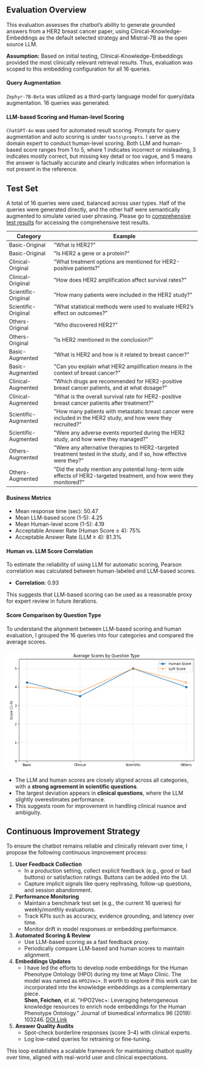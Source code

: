 ## Evaluation Overview

This evaluation assesses the chatbot’s ability to generate grounded answers from a HER2 breast cancer paper, using Clinical-Knowledge-Embeddings as the default selected strategy and Mistral-7B as the open source LLM.

**Assumption:** Based on initial testing, Clinical-Knowledge-Embeddings provided the most clinically relevant retrieval results. Thus, evaluation was scoped to this embedding configuration for all 16 queries.

#### Query Augmentation
`Zephyr-7B-Beta` was utilized as a third-party language model for query/data augmentation. 16 queries was generated.

#### LLM-based Scoring and Human-level Scoring
`ChatGPT-4o` was used for automated result scoring. Prompts for query augmentation and auto scoring is under `tests\prompts`. I serve as the domain expert to conduct human-level scoring. Both LLM and human-based score ranges from 1 to 5, where 1 indicates incorrect or misleading, 3 indicates mostly correct, but missing key detail or too vague, and 5 means the answer is factually accurate and clearly indicates when information is not present in the reference.


## Test Set
A total of 16 queries were used, balanced across user types. Half of the queries were generated directly, and the other half were semantically augmented to simulate varied user phrasing. Please go to [comprehensive test results](tests/testresults/eval_results.csv) for accessing the comprehensive test results.

| Category          | Example                                    |
|-------------------|--------------------------------------------|
| Basic-Original   | "What is HER2?"                            |
| Basic-Original   | "Is HER2 a gene or a protein?"                            |
| Clinical-Original  | "What treatment options are mentioned for HER2-positive patients?" |
| Clinical-Origiinal  | "How does HER2 amplification affect survival rates?" |
| Scientific-Origiinal  | "How many patients were included in the HER2 study?" |
| Scientific-Origiinal  | "What statistical methods were used to evaluate HER2’s effect on outcomes?" |
| Others-Original | "Who discovered HER2?" |
| Others-Original | "Is HER2 mentioned in the conclusion?" |
| Basic-Augmented   | "What is HER2 and how is it related to breast cancer?"                            |
| Basic-Augmented   | "Can you explain what HER2 amplification means in the context of breast cancer?"                            |
| Clinical-Augmented  | "Which drugs are recommended for HER2-positive breast cancer patients, and at what dosage?" |
| Clinical-Augmented  | "What is the overall survival rate for HER2-positive breast cancer patients after treatment?" |
| Scientific-Augmented  | "How many patients with metastatic breast cancer were included in the HER2 study, and how were they recruited?" |
| Scientific-Augmented  | "Were any adverse events reported during the HER2 study, and how were they managed?" |
| Others-Augmented | "Were any alternative therapies to HER2-targeted treatment tested in the study, and if so, how effective were they?" |
| Others-Augmented | "Did the study mention any potential long-term side effects of HER2-targeted treatment, and how were they monitored?" |


#### Business Metrics
- Mean response time (sec): 50.47 
- Mean LLM-based score (1-5): 4.25
- Mean Human-level score (1-5): 4.19
- Acceptable Answer Rate (Human Score ≥ 4): 75%
- Acceptable Answer Rate (LLM ≥ 4): 81.3%

#### Human vs. LLM Score Correlation

To estimate the reliability of using LLM for automatic scoring, Pearson correlation was calculated between human-labeled and LLM-based scores.

- **Correlation**: 0.93

This suggests that LLM-based scoring can be used as a reasonable proxy for expert review in future iterations.

#### Score Comparison by Question Type
To understand the alignment between LLM-based scoring and human evaluation, I grouped the 16 queries into four categories and compared the average scores.


![Line chart showing LLM vs Human score trends](imgs/Plot_Category.png)

- The LLM and human scores are closely aligned across all categories, with a **strong agreement in scientific questions**.
- The largest deviation appears in **clinical questions**, where the LLM slightly overestimates performance.
- This suggests room for improvement in handling clinical nuance and ambiguity.


## Continuous Improvement Strategy

To ensure the chatbot remains reliable and clinically relevant over time, I propose the following continuous improvement process:

1. **User Feedback Collection**
   - In a production setting, collect explicit feedback (e.g., good or bad buttons) or satisfaction ratings. Buttons can be added into the UI.
   - Capture implicit signals like query rephrasing, follow-up questions, and session abandonment.
2. **Performance Monitoring**
   - Maintain a benchmark test set (e.g., the current 16 queries) for weekly/monthly evaluations.
   - Track KPIs such as accuracy, evidence grounding, and latency over time.
   - Monitor drift in model responses or embedding performance.
3. **Automated Scoring & Review**
   - Use LLM-based scoring as a fast feedback proxy.
   - Periodically compare LLM-based and human scores to maintain alignment.
4. **Embeddings Updates**
   - I have led the efforts to develop node embeddings for the Human Phenotype Ontology (HPO) during my time at Mayo Clinic. The model was named as `HPO2Vec+`. It worth to explore if this work can be incorporated into the knowledge embeddings as a complementary piece.  
 __Shen, Feichen__, et al. "HPO2Vec+: Leveraging heterogeneous knowledge resources to enrich node embeddings for the Human Phenotype Ontology." Journal of 
 biomedical informatics 96 (2019): 103246. [DOI Link](https://www.sciencedirect.com/science/article/pii/S1532046419301650?via%3Dihub)
5. **Answer Quality Audits**
   - Spot-check borderline responses (score 3–4) with clinical experts.
   - Log low-rated queries for retraining or fine-tuning.

This loop establishes a scalable framework for maintaining chatbot quality over time, aligned with real-world user and clinical expectations.

